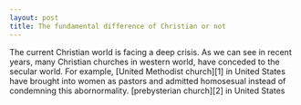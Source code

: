 ```yaml
---
layout: post
title: The fundamental difference of Christian or not
---
```


The current Christian world is facing a deep crisis. As we can see in recent years, many Christian churches in western world, have conceded to the secular world. For example, [United Methodist church][1] in United States have brought into women as pastors and admitted homosesual instead of condemning this abornormality. [prebysterian church][2] in United States